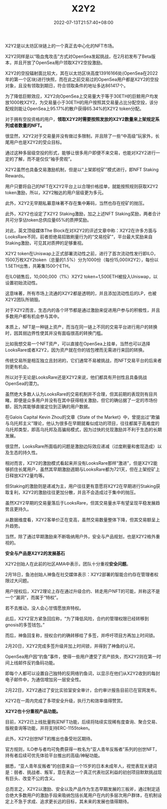 ﻿---
weight: 
title: "X2Y2"
description: "X2Y2是以太坊区块链上的一个真正去中心化的NFT市场。"
date: 2022-07-13T21:57:40+08:00
lastmod: 2022-07-13T16:45:40+08:00
draft: false
authors: ["qianxun"]
featuredImage: "161.png"
link: "https://zhuanlan.zhihu.com/p/478284201"
tags: ["X2Y2","交易所"]
categories: ["navigation"]
navigation: ["交易所"]
lightgallery: true
toc: true
pinned: false
recommend: false
recommend1: false
---
X2Y2是以太坊区块链上的一个真正去中心化的NFT市场。

X2Y2同样是以“吸血鬼攻击”方式对OpenSea发起挑战，在2月初发布了Beta版本，并且开放了OpenSea用户领取X2Y2空投激励。

X2Y2的空投辐射面比较大，其在以太坊区块高度13916166处(OpenSea在2022年的第一个区块)进行快照，而在此之前交易过的OpenSea用户都是X2Y2的空投对象，且没有领取到期日，符合领取条件的地址多达861417个。

为了降低巨鲸效应，X2Y2向OpenSea上交易量大于等于30ETH的巨鲸用户均发放1000枚X2Y2，为交易量小于30ETH的用户按照其交易量占比分配空投，该分配规则能让OpenSea上95.17%的散户获得65.34%的X2Y2 token分配。

对于拥有空投资格的用户，**领取X2Y2时需要按照发放的X2Y2数量来上架规定系列或者数量的NFT。**

很显然，X2Y2对于交易量并没有做过多限制，并且除了一些“中高级”玩家外，长尾用户也是X2Y2的受众目标。

通过这种多层级空投的形式，能够让很多用户即便不来交易，也能对X2Y2进行一定的了解，而不是仅仅“袖手旁观”。

X2Y2虽然也具备交易激励机制，但是以“上架即挖矿”模式进行，即NFT Staking Rewards。

用户只要将自己的NFT在X2Y2平台上以合理价格挂单，就能按照规则获取X2Y2 token激励，所以，X2Y2触达的用户层级更为多元。

此外，X2Y2无早期私募意味著不存在集中筹码，当然也存在挖矿的抛压。

此外，X2Y2也设定了X2Y2 Staking激励，加之上述NFT Staking奖励，两者合计共可分享佔token总供应量65%的质押奖励。

对此，英文顶级媒体The Block在对X2Y2的评述文章中称：X2Y2在许多方面与LooksRare不同，前者拒绝易招致刷量行为的“交易挖矿”，平台最大奖励来自Staking激励，可见其对质押的足够重视。

X2Y2 token在Uniswap上正式部署流动性之前，进行了首次流动性发行即ILO，1500万枚X2Y2token（总量的1.5%）分为1000份（每份15,000X2Y2），每份以1.5ETH出售，共筹集1500个ETH。

在ILO销售后，10,000,000（1%）X2Y2 token+1,500ETH被投入Uniswap，以设置初始流动性。

这意味著，所有市场上流通的X2Y2都是透明的，并且添加流动性后的LP，也被X2Y2团队所销毁。

对于X2Y2而言，生态内的各个环节都是通过激励来促进用户参与的积极性，并且多数用户都有机会参与其中。

本质上，NFT是一种链上资产，而当在同一链上不同的交易平台进行用户的转换时，因其弱边界性使其并没有面临很高的转换门槛。

比如我想交易一个NFT资产，可以直接在OpenSea上挂单，当然也可以选择LooksRare或者X2Y2，因为资产就在你的钱包裡而无需进行来回的转换。

传统交易所是相互独立且封闭的，它们通常不易被挑战，而NFT交易平台的后来者则更有机会。

所以对于无论是LooksRare还是X2Y2来说，他们都具有开创性且具备挑战OpenSea的潜力。

虽然绝大多数人认为LooksRare的交易机制并不合理，但其前期的表现则有目共睹，即便是众多用户并没有在其中获得相关激励，但它的确佔据了一定的市场份额，因为其能够直接定位到正确的用户数据。

在Galois Capital Kevin Zhou的文章《State of the Market》中，曾提出过“欺骗与乌托邦主义”理论，他认为很多在早期就看似成功的项目，往往都属于高难度的乌托邦类型，即高乌托邦及高骗局模式，因为过快的兑现激励并不利于生态的长期发展。

很显然，LooksRare所面临的问题是激励边际效应递减（过度刷量和套现造成）以及生态的持久性。

相对而言，X2Y2的激励模式看起来并没有LooksRare那样“激进”，但是X2Y2能够抓住长尾用户，虽然其早期激励週期与LooksRare都为721天，但在上架挖矿上日释放X2Y2量均等。

但Staking的激励则是递减为主，用户往往更有意愿将X2Y2在早期进行Staking获取复利，X2Y2的激励往往更加分散，并且不会造成过于集中的抛压。

虽然X2Y2早期的交易量落后于LooksRare，但其交易量水平有望呈现平稳发展趋势且更持久。

从数据维度看，X2Y2客单价正在变高，虽然交易数量整体下降，但其交易额呈上升趋势。

当然，除了通过早期激励来不断吸纳用户外，安全与产品规划，也是X2Y2格外重视的。

**安全与产品是X2Y2的发展基石**

X2Y2创始人在此前的社区AMA中表示，团队十分重视**安全问题**。

2月18日，鱼池创始人神鱼在社交媒体表示：X2Y2部署的智能合约存在管理者权限过大问题。

用户授权后，X2Y2理论上存在通过升级合约、转走用户NFT的可能，并称这不是一个“漏洞”，而属于“特权”。

若不去推动，没人会心甘情愿放弃特权。

此后，X2Y2官方紧急回应称，“为了降低风险，合约的管理权限已经转移到gnosis的多签钱包。”

而后，神鱼回复称，授权合约的确转移给了多签，并呼吁项目方再加上时间锁。

2月20日，X2Y2完成多签升级并加上时间锁，并得到了神鱼的认可。

OpenSea用户因“钓鱼”事件，使得一些用户遭受了资产损失，而X2Y2则在第一时间上线邮件反钓鱼码功能。

即每个人都可以设置自己独特的反网络钓鱼词，以显示在他们从X2Y2收到的每封电子邮件中，为通信增加另一层安全性。

2月22日，X2Y2通过了安比实验室安全审计，合约审计报告目前已在官网发布。

X2Y2在一周内完成了多项安全升级，执行力和效率值得赞赏。

**X2Y2也十分重视产品功能。**

目前，X2Y2已上线批量购买NFT功能，后续将陆续实现稀有度查询、聚合交易、版税查询等功能，并将支持ERC-1155token。

此外，X2Y2创世NFT的推出也备受社区期待。

官方规则，ILO参与者均可免费获得一枚名为“亚人青年反叛者”系列的创世NFT，持有者后续可优先体验平台推出的高级/神秘功能。

据悉，“亚人青年反叛者”的创意来自一个15岁的日本未成年人，视觉表现关键词是：弱者、挑战者、叛军，意在表达一个真正代表社区利益的初创项目默默挑战现有巨头、改变不公的含义。

总而言之，X2Y2以激励、安全以及产品作为生态早期发展的三板斧，通过制定适合绝大多数用户的激励手段来吸纳包括长尾用户在内的多层次用户群体，在机制设定上不急于求成、追求更长远的目标，其未来的发展也值得期待。